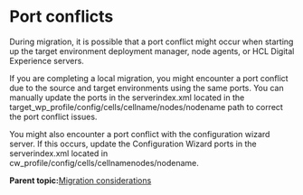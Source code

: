 # Port conflicts

During migration, it is possible that a port conflict might occur when starting up the target environment deployment manager, node agents, or HCL Digital Experience servers.

If you are completing a local migration, you might encounter a port conflict due to the source and target environments using the same ports. You can manually update the ports in the serverindex.xml located in the target\_wp\_profile/config/cells/cellname/nodes/nodename path to correct the port conflict issues.

You might also encounter a port conflict with the configuration wizard server. If this occurs, update the Configuration Wizard ports in the serverindex.xml located in cw\_profile/config/cells/cellnamenodes/nodename.

**Parent topic:**[Migration considerations](../plan/mig_plan_high_availability.md)


